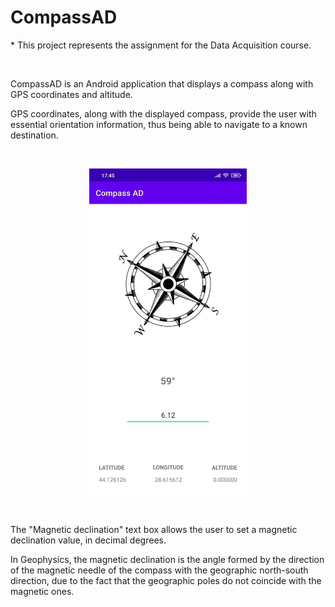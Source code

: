 # CompassAD

\* This project represents the assignment for the Data Acquisition course.

<br>

CompassAD is an Android application that displays a compass along with GPS coordinates and altitude.

GPS coordinates, along with the displayed compass, provide the user with essential orientation information, thus being able to navigate to a known destination.

<br>

<p align="center">
    <img src="images/app-screenshot.jpg" alt="app-screenshot" width="50%" align="center"/>
<p>

<br>

The "Magnetic declination" text box allows the user to set a magnetic declination value, in decimal degrees.

In Geophysics, the magnetic declination is the angle formed by the direction of the magnetic needle of the compass with the geographic north-south direction, due to the fact that the geographic poles do not coincide with the magnetic ones.

